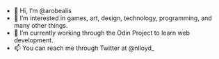 - 👋 Hi, I’m @arobealis
- 👀 I’m interested in games, art, design, technology, programming, and many other things.
- 🌱 I’m currently working through the Odin Project to learn web development.
- 📫 You can reach me through Twitter at @nlloyd_

<!---
arobealis/arobealis is a ✨ special ✨ repository because its `README.md` (this file) appears on your GitHub profile.
You can click the Preview link to take a look at your changes.
--->
